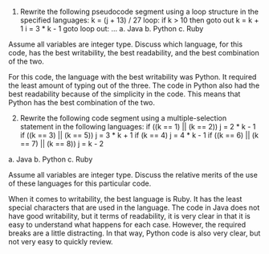 1. Rewrite the following pseudocode segment using a loop structure in the specified languages:
k = (j + 13) / 27
loop:
    if k > 10 then goto out
    k = k + 1
    i = 3 * k - 1
    goto loop
out: …
a.	Java
b.	Python
c.	Ruby

Assume all variables are integer type. Discuss which language, for this code, has the best writability, the best readability, and the best combination of the two.

For this code, the language with the best writability was Python. It required the least amount of typing out of the three. The code in Python also had the best readability because of the simplicity in the code. This means that Python has the best combination of the two. 

2. Rewrite the following code segment using a ­multiple-­selection statement in the following languages:
if ((k == 1) || (k == 2)) j = 2 * k - 1
if ((k == 3) || (k == 5)) j = 3 * k + 1
if (k == 4) j = 4 * k - 1
if ((k == 6) || (k == 7) || (k == 8)) j = k - 2

a.	Java
b.	Python
c.	Ruby

Assume all variables are integer type. Discuss the relative merits of the use of these languages for this particular code.

When it comes to writability, the best language is Ruby. It has the least special characters that are used in the language. The code in Java does not have good writability, but it terms of readability, it is very clear in that it is easy to understand what happens for each case. However, the required breaks are a little distracting. In that way, Python code is also very clear, but not very easy to quickly review.

